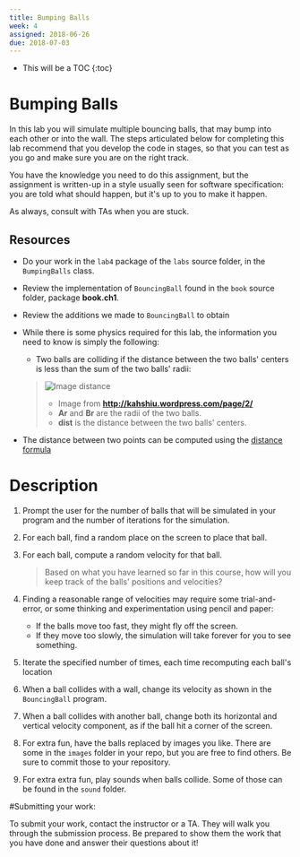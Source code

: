 ```yaml
---
title: Bumping Balls
week: 4
assigned: 2018-06-26
due: 2018-07-03
---
```


* This will be a TOC
{:toc}

# Bumping Balls

In this lab you will simulate multiple bouncing balls, that may bump
into each other or into the wall.  The steps articulated below for completing
this lab recommend that you develop the code in stages, so that you can test
as you go and make sure you are on the right track.

You have the knowledge you need to do this assignment, but the assignment
is written-up in a style usually seen for software specification:  you are
told what should happen, but it\'s up to you to make it happen.

As always, consult with TAs when you are stuck.

## Resources

* Do your work in the `lab4` package of the `labs` source folder, in the `BumpingBalls` class.

* Review the implementation of `BouncingBall` found in the `book` source folder, package **book.ch1**.

* Review the additions we made to `BouncingBall` to obtain

* While there is some physics required for this lab, the information you need to know is simply the following:

	* Two balls are colliding if the distance between the two balls\' centers is less than the sum of the two balls\' radii:

	> ![Image distance](../../../assignments/collision23.png)
	> 
	> * Image from **http://kahshiu.wordpress.com/page/2/**
	> * **Ar** and **Br** are the radii of the two balls.
	> * **dist** is the distance between the two balls\' centers.


* The distance between two points can be computed using the [distance formula](http://www.purplemath.com/modules/distform.htm)

# Description

1. Prompt the user for the number of balls that will be simulated in your program and the number of iterations for the simulation.

2. For each ball, find a random place on the screen to place that ball.

3. For each ball, compute a random velocity for that ball.

	> Based on what you have learned so far in this course, how will you keep
	> track of the balls\' positions and velocities?


4. Finding a reasonable range of velocities may require some trial-and-error, or
some thinking and experimentation using pencil and paper:

    * If the balls move too fast, they might fly off the screen.
    * If they move too slowly, the simulation will take forever for you to see something.

5. Iterate the specified number of times, each time recomputing
each ball\'s location

6. When a ball collides with a wall, change its velocity as shown
in the `BouncingBall` program.

7. When a ball collides with another ball, change both its horizontal and
vertical velocity component, as if the ball hit a corner of the screen.

8. For extra fun, have the balls replaced by images you like.  There
are some in the `images` folder in your repo, but you are free
to find others.  Be sure to commit those to your repository.

9. For extra extra fun, play sounds when balls collide.  Some of those can be found
in the `sound` folder.

#Submitting your work:

To submit your work, contact the instructor or a TA. They will walk you through the submission process. Be prepared to show them the work that you have done and answer their questions about it!
